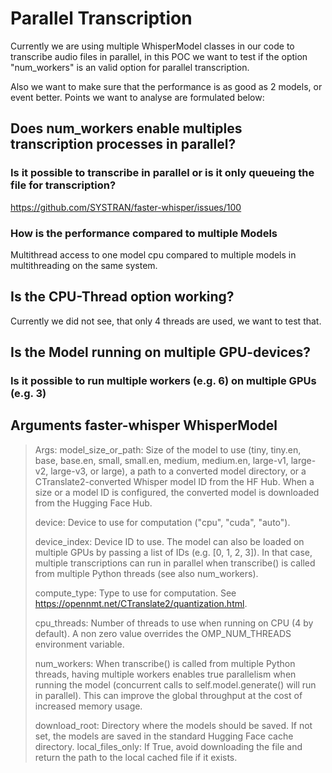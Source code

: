 # Parallel Transcription

Currently we are using multiple WhisperModel classes in our code to transcribe audio files in parallel, in this POC we want to test if the option "num_workers" is an valid option for parallel transcription.

Also we want to make sure that the performance is as good as 2 models, or event better.
Points we want to analyse are formulated below:

## Does num_workers enable multiples transcription processes in parallel?

### Is it possible to transcribe in parallel or is it only queueing the file for transcription?

<https://github.com/SYSTRAN/faster-whisper/issues/100>

### How is the performance compared to multiple Models

Multithread access to one model cpu compared to multiple models in multithreading on the same system.

## Is the CPU-Thread option working?

Currently we did not see, that only 4 threads are used, we want to test that.

## Is the Model running on multiple GPU-devices?

### Is it possible to run multiple workers (e.g. 6) on multiple GPUs (e.g. 3)

## Arguments faster-whisper WhisperModel

>Args:
> model_size_or_path: Size of the model to use (tiny, tiny.en, base, base.en,
> small, small.en, medium, medium.en, large-v1, large-v2, large-v3, or large), a path to a
> converted model directory, or a CTranslate2-converted Whisper model ID from the HF Hub.
> When a size or a model ID is configured, the converted model is downloaded
> from the Hugging Face Hub.
>
> device: Device to use for computation ("cpu", "cuda", "auto").
>
> device_index: Device ID to use.
> The model can also be loaded on multiple GPUs by passing a list of IDs
> (e.g. [0, 1, 2, 3]). In that case, multiple transcriptions can run in parallel
> when transcribe() is called from multiple Python threads (see also num_workers).
>
> compute_type: Type to use for computation.
> See <https://opennmt.net/CTranslate2/quantization.html>.
>
> cpu_threads: Number of threads to use when running on CPU (4 by default).
> A non zero value overrides the OMP_NUM_THREADS environment variable.
>
> num_workers: When transcribe() is called from multiple Python threads,
> having multiple workers enables true parallelism when running the model
> (concurrent calls to self.model.generate() will run in parallel).
> This can improve the global throughput at the cost of increased memory usage.
>
> download_root: Directory where the models should be saved. If not set, the models
> are saved in the standard Hugging Face cache directory.
> local_files_only:  If True, avoid downloading the file and return the path to the
> local cached file if it exists.
